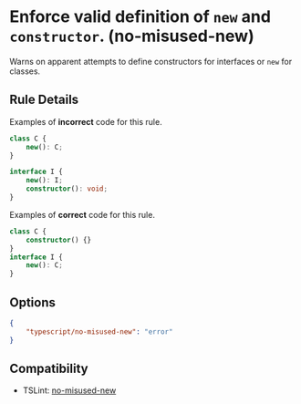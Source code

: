 # Enforce valid definition of `new` and `constructor`. (no-misused-new)

Warns on apparent attempts to define constructors for interfaces or `new` for classes.

## Rule Details

Examples of **incorrect** code for this rule.

```ts
class C {
    new(): C;
}

interface I {
    new(): I;
    constructor(): void;
}
```

Examples of **correct** code for this rule.

```ts
class C {
    constructor() {}
}
interface I {
    new(): C;
}
```

## Options
```json
{
    "typescript/no-misused-new": "error"
}
```

## Compatibility

* TSLint: [no-misused-new](https://palantir.github.io/tslint/rules/no-misused-new/)
